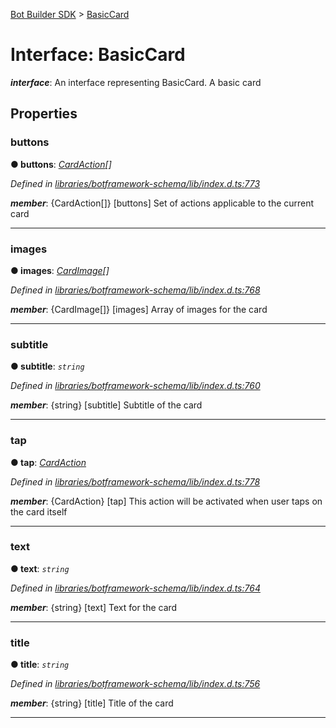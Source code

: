 [Bot Builder SDK](../README.md) > [BasicCard](../interfaces/botbuilder.basiccard.md)



# Interface: BasicCard

*__interface__*: An interface representing BasicCard. A basic card



## Properties
<a id="buttons"></a>

###  buttons

**●  buttons**:  *[CardAction](botbuilder.cardaction.md)[]* 

*Defined in [libraries/botframework-schema/lib/index.d.ts:773](https://github.com/Microsoft/botbuilder-js/blob/99f6a4a/libraries/botframework-schema/lib/index.d.ts#L773)*


*__member__*: {CardAction[]} [buttons] Set of actions applicable to the current card





___

<a id="images"></a>

###  images

**●  images**:  *[CardImage](botbuilder.cardimage.md)[]* 

*Defined in [libraries/botframework-schema/lib/index.d.ts:768](https://github.com/Microsoft/botbuilder-js/blob/99f6a4a/libraries/botframework-schema/lib/index.d.ts#L768)*


*__member__*: {CardImage[]} [images] Array of images for the card





___

<a id="subtitle"></a>

###  subtitle

**●  subtitle**:  *`string`* 

*Defined in [libraries/botframework-schema/lib/index.d.ts:760](https://github.com/Microsoft/botbuilder-js/blob/99f6a4a/libraries/botframework-schema/lib/index.d.ts#L760)*


*__member__*: {string} [subtitle] Subtitle of the card





___

<a id="tap"></a>

###  tap

**●  tap**:  *[CardAction](botbuilder.cardaction.md)* 

*Defined in [libraries/botframework-schema/lib/index.d.ts:778](https://github.com/Microsoft/botbuilder-js/blob/99f6a4a/libraries/botframework-schema/lib/index.d.ts#L778)*


*__member__*: {CardAction} [tap] This action will be activated when user taps on the card itself





___

<a id="text"></a>

###  text

**●  text**:  *`string`* 

*Defined in [libraries/botframework-schema/lib/index.d.ts:764](https://github.com/Microsoft/botbuilder-js/blob/99f6a4a/libraries/botframework-schema/lib/index.d.ts#L764)*


*__member__*: {string} [text] Text for the card





___

<a id="title"></a>

###  title

**●  title**:  *`string`* 

*Defined in [libraries/botframework-schema/lib/index.d.ts:756](https://github.com/Microsoft/botbuilder-js/blob/99f6a4a/libraries/botframework-schema/lib/index.d.ts#L756)*


*__member__*: {string} [title] Title of the card





___


